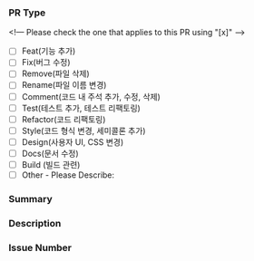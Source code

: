 ### PR Type
<!— Please check the one that applies to this PR using "[x]" —>

- [ ] Feat(기능 추가)
- [ ] Fix(버그 수정)
- [ ] Remove(파일 삭제)
- [ ] Rename(파일 이름 변경)
- [ ] Comment(코드 내 주석 추가, 수정, 삭제)
- [ ] Test(테스트 추가, 테스트 리팩토링)
- [ ] Refactor(코드 리팩토링)
- [ ] Style(코드 형식 변경, 세미콜론 추가)
- [ ] Design(사용자 UI, CSS 변경)
- [ ] Docs(문서 수정)
- [ ] Build (빌드 관련)
- [ ] Other - Please Describe:

### Summary


### Description


### Issue Number

